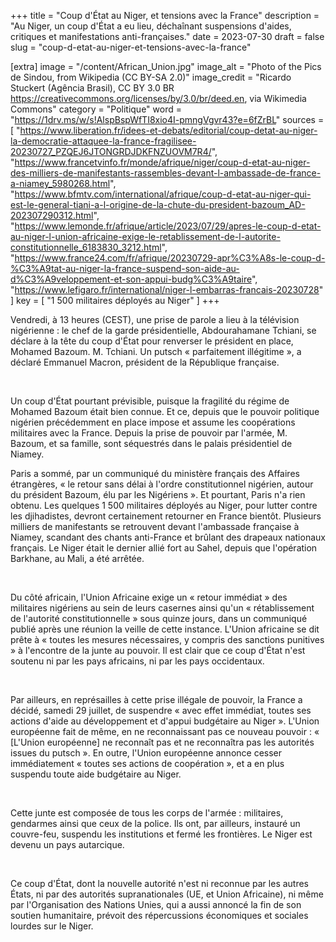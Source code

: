 +++
title = "Coup d'État au Niger, et tensions avec la France"
description = "Au Niger, un coup d'État a eu lieu, déchaînant suspensions d'aides, critiques et manifestations anti-françaises."
date = 2023-07-30
draft = false
slug = "coup-d-etat-au-niger-et-tensions-avec-la-france"

[extra]
image = "/content/African_Union.jpg"
image_alt = "Photo of the Pics de Sindou, from Wikipedia (CC BY-SA 2.0)"
image_credit = "Ricardo Stuckert (Agência Brasil), CC BY 3.0 BR <https://creativecommons.org/licenses/by/3.0/br/deed.en>, via Wikimedia Commons"
category = "Politique"
word = "https://1drv.ms/w/s!AlspBspWfTI8xio4I-pmngVgvr43?e=6fZrBL"
sources = [
  "https://www.liberation.fr/idees-et-debats/editorial/coup-detat-au-niger-la-democratie-attaquee-la-france-fragilisee-20230727_PZQEJ6JTONGRDJDKFNZUOVM7R4/",
  "https://www.francetvinfo.fr/monde/afrique/niger/coup-d-etat-au-niger-des-milliers-de-manifestants-rassembles-devant-l-ambassade-de-france-a-niamey_5980268.html",
  "https://www.bfmtv.com/international/afrique/coup-d-etat-au-niger-qui-est-le-general-tiani-a-l-origine-de-la-chute-du-president-bazoum_AD-202307290312.html",
  "https://www.lemonde.fr/afrique/article/2023/07/29/apres-le-coup-d-etat-au-niger-l-union-africaine-exige-le-retablissement-de-l-autorite-constitutionnelle_6183830_3212.html",
  "https://www.france24.com/fr/afrique/20230729-apr%C3%A8s-le-coup-d-%C3%A9tat-au-niger-la-france-suspend-son-aide-au-d%C3%A9veloppement-et-son-appui-budg%C3%A9taire",
  "https://www.lefigaro.fr/international/niger-l-embarras-francais-20230728"
]
key = [
    "1 500 militaires déployés au Niger"
]
+++

Vendredi, à 13 heures (CEST), une prise de parole a lieu à la télévision nigérienne : le chef de la garde présidentielle, Abdourahamane Tchiani, se déclare à la tête du coup d'État pour renverser le président en place, Mohamed Bazoum. M. Tchiani. Un putsch « parfaitement illégitime », a déclaré Emmanuel Macron, président de la République française. 

<br />

Un coup d'État pourtant prévisible, puisque la fragilité du régime de Mohamed Bazoum était bien connue. Et ce, depuis que le pouvoir politique nigérien précédemment en place impose et assume les coopérations militaires avec la France. Depuis la prise de pouvoir par l'armée, M. Bazoum, et sa famille, sont séquestrés dans le palais présidentiel de Niamey. 

Paris a sommé, par un communiqué du ministère français des Affaires étrangères, « le retour sans délai à l'ordre constitutionnel nigérien, autour du président Bazoum, élu par les Nigériens ». Et pourtant, Paris n'a rien obtenu. Les quelques 1 500 militaires déployés au Niger, pour lutter contre les djihadistes, devront certainement retourner en France bientôt. Plusieurs milliers de manifestants se retrouvent devant l'ambassade française à Niamey, scandant des chants anti-France et brûlant des drapeaux nationaux français. Le Niger était le dernier allié fort au Sahel, depuis que l'opération Barkhane, au Mali, a été arrêtée. 

<br />

Du côté africain, l'Union Africaine exige un « retour immédiat » des militaires nigériens au sein de leurs casernes ainsi qu'un « rétablissement de l'autorité constitutionnelle » sous quinze jours, dans un communiqué publié après une réunion la veille de cette instance. L'Union africaine se dit prête à « toutes les mesures nécessaires, y compris des sanctions punitives » à l'encontre de la junte au pouvoir. Il est clair que ce coup d'État n'est soutenu ni par les pays africains, ni par les pays occidentaux. 

<br />

Par ailleurs, en représailles à cette prise illégale de pouvoir, la France a décidé, samedi 29 juillet, de suspendre « avec effet immédiat, toutes ses actions d'aide au développement et d'appui budgétaire au Niger ». L'Union européenne fait de même, en ne reconnaissant pas ce nouveau pouvoir : « [L'Union européenne] ne reconnaît pas et ne reconnaîtra pas les autorités issues du putsch ». En outre, l'Union européenne annonce cesser immédiatement « toutes ses actions de coopération », et a en plus suspendu toute aide budgétaire au Niger. 

<br />

Cette junte est composée de tous les corps de l'armée : militaires, gendarmes ainsi que ceux de la police. Ils ont, par ailleurs, instauré un couvre-feu, suspendu les institutions et fermé les frontières. Le Niger est devenu un pays autarcique. 

<br />

Ce coup d'État, dont la nouvelle autorité n'est ni reconnue par les autres États, ni par des autorités supranationales (UE, et Union Africaine), ni même par l'Organisation des Nations Unies, qui a aussi annoncé la fin de son soutien humanitaire, prévoit des répercussions économiques et sociales lourdes sur le Niger. 
